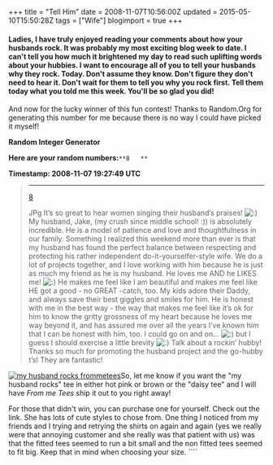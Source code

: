 +++
title = "Tell Him"
date = 2008-11-07T10:56:00Z
updated = 2015-05-10T15:50:28Z
tags = ["Wife"]
blogimport = true 
+++

#### Ladies, I have truly enjoyed reading your comments about how your husbands rock.  It was probably my most exciting blog week to date.  I can't tell you how much it brightened my day to read such uplifting words about your hubbies.  I want to encourage all of you to tell your husbands why they rock.  Today.  Don't assume they know.  Don't figure they don't need to hear it.  Don't wait for them to tell you why you rock first.  Tell them today what you told me this week.    You'll be so glad you did!

 And now for the lucky winner of this fun contest!  Thanks to Random.Org for generating this number for me because there is no way I could have picked it myself!

 **Random Integer Generator**

**Here are your random numbers:**`**8  
**`  

**Timestamp: 2008-11-07 19:27:49 UTC**   
> 
> ****  
> [8](http://lifeatthecircus.com/2008/11/03/give-away-my-husband-rocks/#comment-2623)
> 
> JPg
>  It’s so great to hear women singing their husband’s praises! ![:)](https://latc.s3.amazonaws.com/wp-content/uploads/2008/11/icon_smile.gif) My husband, Jake, (my crush since middle school! :)) is absolutely incredible. He is a model of patience and love and thoughtfulness in our family. Something I realized this weekend more than ever is that my husband has found the perfect balance between respecting and protecting his rather independent do-it-yourselfer-style wife. We do a lot of projects together, and I love working with him because he is just as much my friend as he is my husband. He loves me AND he LIKES me! ![:)](https://latc.s3.amazonaws.com/wp-content/uploads/2008/11/icon_smile.gif) He makes me feel like I am beautiful and makes me feel like HE got a good - no GREAT -catch, too. My kids adore their Daddy, and always save their best giggles and smiles for him. He is honest with me in the best way - the way that makes me feel like it’s ok for him to know the gritty grossness of my heart because he loves me way beyond it, and has assured me over all the years I’ve known him that I can be honest with him, too. I could go on and on… ![:)](https://latc.s3.amazonaws.com/wp-content/uploads/2008/11/icon_smile.gif) but I guess I should exercise a little brevity ![:)](https://latc.s3.amazonaws.com/wp-content/uploads/2008/11/icon_smile.gif) Talk about a rockin’ hubby! Thanks so much for promoting the husband project and the go-hubby t’s! They are fantastic!  

  
[![my husband rocks frommetees](http://www.frommetees.com/eControl_repository/Banner-Ads/my-husband-rocks-t-shirts.jpg)](http://www.frommetees.com)So, let me know if you want the "my husband rocks" tee in either hot pink or brown or the "daisy tee" and I will have _From me Tees_ ship it out to you right away!   

For those that didn't win, you can purchase one for yourself.  Check out the link.  She has lots of cute styles to chose from.  One thing I noticed from my friends and I trying and retrying the shirts on again and again (yes we really were that annoying customer and she really was that patient with us) was that the fitted tees seemed to run a bit small and the non fitted tees seemed to fit big.  Keep that in mind when choosing your size.  ````
